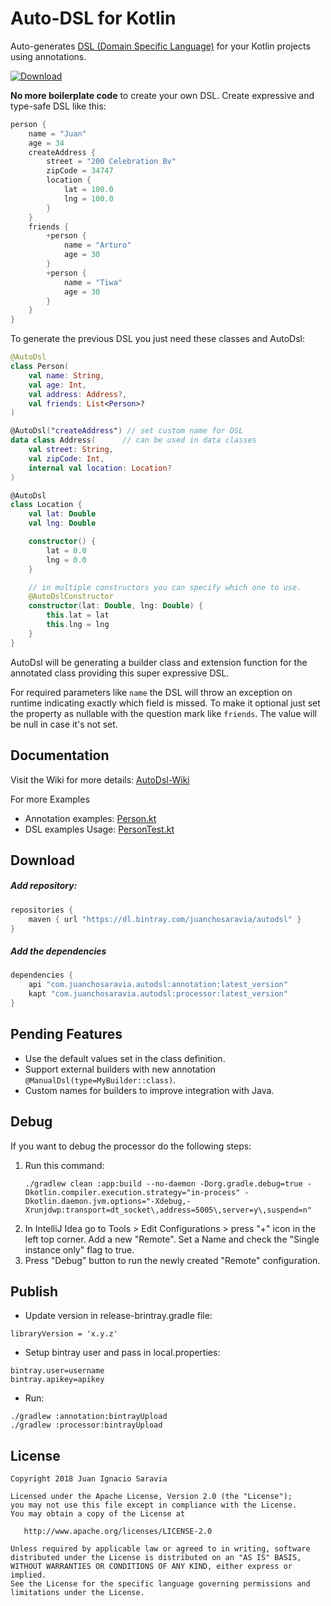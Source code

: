 # Auto-DSL for Kotlin
Auto-generates [DSL (Domain Specific Language)](https://en.wikipedia.org/wiki/Domain-specific_language) 
for your Kotlin projects using annotations.

[ ![Download](https://api.bintray.com/packages/juanchosaravia/autodsl/com.juanchosaravia.autodsl%3Aprocessor/images/download.svg) ](https://bintray.com/juanchosaravia/autodsl/com.juanchosaravia.autodsl%3Aprocessor/_latestVersion)

**No more boilerplate code** to create your own DSL. Create expressive and type-safe DSL like this:
```kotlin
person {
    name = "Juan"
    age = 34
    createAddress {
        street = "200 Celebration Bv"
        zipCode = 34747
        location {
            lat = 100.0
            lng = 100.0
        }
    }
    friends {
        +person {
            name = "Arturo"
            age = 30
        }
        +person {
            name = "Tiwa"
            age = 30
        }
    }
}
```

To generate the previous DSL you just need these classes and AutoDsl:
```kotlin
@AutoDsl
class Person(
    val name: String,
    val age: Int,
    val address: Address?,
    val friends: List<Person>?
)

@AutoDsl("createAddress") // set custom name for DSL
data class Address(      // can be used in data classes
    val street: String,
    val zipCode: Int,
    internal val location: Location?
)

@AutoDsl
class Location {
    val lat: Double
    val lng: Double

    constructor() {
        lat = 0.0
        lng = 0.0
    }

    // in multiple constructors you can specify which one to use.
    @AutoDslConstructor
    constructor(lat: Double, lng: Double) {
        this.lat = lat
        this.lng = lng
    }
}
```

AutoDsl will be generating a builder class and extension function for 
the annotated class providing this super expressive DSL. 

For required parameters like `name` the DSL will throw an exception on 
runtime indicating exactly which field is missed.
To make it optional just set the property as nullable with the 
question mark like `friends`. The value will be null in 
case it's not set.

## Documentation
Visit the Wiki for more details: [AutoDsl-Wiki](https://github.com/juanchosaravia/autodsl/wiki/AutoDsl-Wiki)

For more Examples
- Annotation examples: [Person.kt](app/src/main/kotlin/com/autodsl/app/Person.kt)
- DSL examples Usage: [PersonTest.kt](app/src/test/kotlin/com/autodsl/app/PersonTest.kt)

## Download

##### Add repository:
```groovy
repositories {
    maven { url "https://dl.bintray.com/juanchosaravia/autodsl" }
}
```

##### Add the dependencies
```groovy
dependencies {
    api "com.juanchosaravia.autodsl:annotation:latest_version"
    kapt "com.juanchosaravia.autodsl:processor:latest_version"
}
```

## Pending Features
* Use the default values set in the class definition.
* Support external builders with new annotation `@ManualDsl(type=MyBuilder::class)`.
* Custom names for builders to improve integration with Java.

## Debug
If you want to debug the processor do the following steps:

1. Run this command:
    ```text
    ./gradlew clean :app:build --no-daemon -Dorg.gradle.debug=true -Dkotlin.compiler.execution.strategy="in-process" -Dkotlin.daemon.jvm.options="-Xdebug,-Xrunjdwp:transport=dt_socket\,address=5005\,server=y\,suspend=n"
    ```
2. In IntelliJ Idea go to Tools > Edit Configurations > press "+" icon in the left top corner.
Add a new "Remote". Set a Name and check the "Single instance only" flag to true.
3. Press "Debug" button to run the newly created "Remote" configuration.

## Publish
* Update version in release-brintray.gradle file:
```text 
libraryVersion = 'x.y.z'
```
* Setup bintray user and pass in local.properties:
```text
bintray.user=username
bintray.apikey=apikey
```
* Run:
```
./gradlew :annotation:bintrayUpload
./gradlew :processor:bintrayUpload
```


## License
        
    Copyright 2018 Juan Ignacio Saravia
    
    Licensed under the Apache License, Version 2.0 (the "License");
    you may not use this file except in compliance with the License.
    You may obtain a copy of the License at
    
       http://www.apache.org/licenses/LICENSE-2.0
    
    Unless required by applicable law or agreed to in writing, software
    distributed under the License is distributed on an "AS IS" BASIS,
    WITHOUT WARRANTIES OR CONDITIONS OF ANY KIND, either express or implied.
    See the License for the specific language governing permissions and
    limitations under the License.  